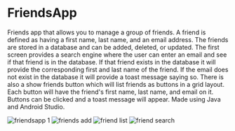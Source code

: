 # FriendsApp
Friends app that allows you to manage a group of friends.  A friend is defined as having a first name, last name, and an email address.  The friends are stored in 
a database and can be added, deleted, or updated.  The first screen provides a search engine where the user can enter an email and see if that friend is in the 
database.  If that friend exists in the database it will provide the corresponding first and last name of the friend.  If the email does not exist in the database 
it will provide a toast message saying so.  There is also a show friends button which will list friends as buttons in a grid layout.  Each button will have the 
friend's first name, last name, and email on it.  Buttons can be clicked and a toast message will appear.  Made using Java and Android Studio.

![friendsapp 1](https://user-images.githubusercontent.com/47338961/148158921-8f077929-c1ec-4484-80dc-d93b5898e4ce.png)
![friends add](https://user-images.githubusercontent.com/47338961/148159031-68886026-233b-4f60-8e2b-c4e345b1789b.png)
![friend list](https://user-images.githubusercontent.com/47338961/148159033-b8253f72-f7ce-4fd1-ab60-8323eb8ae060.png)
![friend search](https://user-images.githubusercontent.com/47338961/148159071-f5770b79-f554-4f1d-ab35-a6c9d62d872c.png)
